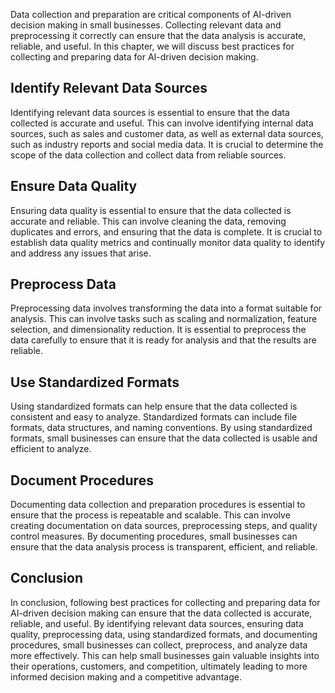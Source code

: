 

Data collection and preparation are critical components of AI-driven decision making in small businesses. Collecting relevant data and preprocessing it correctly can ensure that the data analysis is accurate, reliable, and useful. In this chapter, we will discuss best practices for collecting and preparing data for AI-driven decision making.

Identify Relevant Data Sources
------------------------------

Identifying relevant data sources is essential to ensure that the data collected is accurate and useful. This can involve identifying internal data sources, such as sales and customer data, as well as external data sources, such as industry reports and social media data. It is crucial to determine the scope of the data collection and collect data from reliable sources.

Ensure Data Quality
-------------------

Ensuring data quality is essential to ensure that the data collected is accurate and reliable. This can involve cleaning the data, removing duplicates and errors, and ensuring that the data is complete. It is crucial to establish data quality metrics and continually monitor data quality to identify and address any issues that arise.

Preprocess Data
---------------

Preprocessing data involves transforming the data into a format suitable for analysis. This can involve tasks such as scaling and normalization, feature selection, and dimensionality reduction. It is essential to preprocess the data carefully to ensure that it is ready for analysis and that the results are reliable.

Use Standardized Formats
------------------------

Using standardized formats can help ensure that the data collected is consistent and easy to analyze. Standardized formats can include file formats, data structures, and naming conventions. By using standardized formats, small businesses can ensure that the data collected is usable and efficient to analyze.

Document Procedures
-------------------

Documenting data collection and preparation procedures is essential to ensure that the process is repeatable and scalable. This can involve creating documentation on data sources, preprocessing steps, and quality control measures. By documenting procedures, small businesses can ensure that the data analysis process is transparent, efficient, and reliable.

Conclusion
----------

In conclusion, following best practices for collecting and preparing data for AI-driven decision making can ensure that the data collected is accurate, reliable, and useful. By identifying relevant data sources, ensuring data quality, preprocessing data, using standardized formats, and documenting procedures, small businesses can collect, preprocess, and analyze data more effectively. This can help small businesses gain valuable insights into their operations, customers, and competition, ultimately leading to more informed decision making and a competitive advantage.
